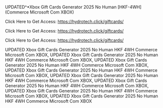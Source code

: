 UPDATED^*Xbox Gift Cards Generator 2025 No Human [HKF-4WH] (Commerce Microsoft Com XBOX)

Click Here to Get Access: https://hydrotech.click/giftcards/

Click Here to Get Access: https://hydrotech.click/giftcards/

Click Here to Get Access: https://hydrotech.click/giftcards/

UPDATED Xbox Gift Cards Generator 2025 No Human HKF 4WH Commerce Microsoft Com XBOX, UPDATED Xbox Gift Cards Generator 2025 No Human HKF 4WH Commerce Microsoft Com XBOX, UPDATED Xbox Gift Cards Generator 2025 No Human HKF 4WH Commerce Microsoft Com XBOX, UPDATED Xbox Gift Cards Generator 2025 No Human HKF 4WH Commerce Microsoft Com XBOX, UPDATED Xbox Gift Cards Generator 2025 No Human HKF 4WH Commerce Microsoft Com XBOX, UPDATED Xbox Gift Cards Generator 2025 No Human HKF 4WH Commerce Microsoft Com XBOX, UPDATED Xbox Gift Cards Generator 2025 No Human HKF 4WH Commerce Microsoft Com XBOX, UPDATED Xbox Gift Cards Generator 2025 No Human HKF 4WH Commerce Microsoft Com XBOX
